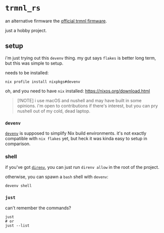 # `trmnl_rs`

an alternative firmware the [official trmnl firmware](https://github.com/usetrmnl/firmware).

just a hobby project.

## setup

i'm just trying out this `devenv` thing.
my gut says `flakes` is better long term,
but this was simple to setup.

needs to be installed:
```nu
nix profile install nixpkgs#devenv
```

oh, and you need to have `nix` installed: https://nixos.org/download.html

> [!NOTE] i use macOS and nushell and may have built in some opinions.
> i'm open to contributions if there's interest,
> but you can pry nushell out of my cold, dead laptop.

### `devenv`

[`devenv`](https://devenv.sh/getting-started/) is supposed to simplify Nix build environments.
it's not exactly compatible with `nix flakes` yet,
but heck it was kinda easy to setup in comparison.

### shell

if you've got [`direnv`](https://direnv.net/),
you can just run `direnv allow` in the root of the project.

otherwise, you can spawn a `bash` shell with `devenv`:

```nu
devenv shell
```

### `just`

can't remember the commands?

```nu
just
# or
just --list
```
